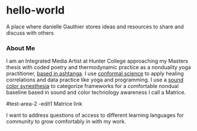 # hello-world
A place where danielle Gauthier stores ideas and resources to share and discuss with others

### About Me
I am an Integrated Media Artist at Hunter College approaching my Masters thesis with coded poetry and thermodynamic practice as a nonduality yoga practitioner, [based in ashtanga](https://www.arlingtoncenter.org/Sanskrit-English.pdf).
I use [conformal science](https://jila.colorado.edu/~ajsh/insidebh/penrose.html) to apply healing correlations and data practice like yoga and programming.
I use a [sound color synesthesia](https://en.wikipedia.org/wiki/Chromesthesia) to categorize frameworks for a comfortable nondual baseline based in sound and color technology awareness I call a Matrice. 

#test-area-2
-edit1
Matrice link

I want to address questions of access to different learning languages for community to grow comfortably in with my work.

